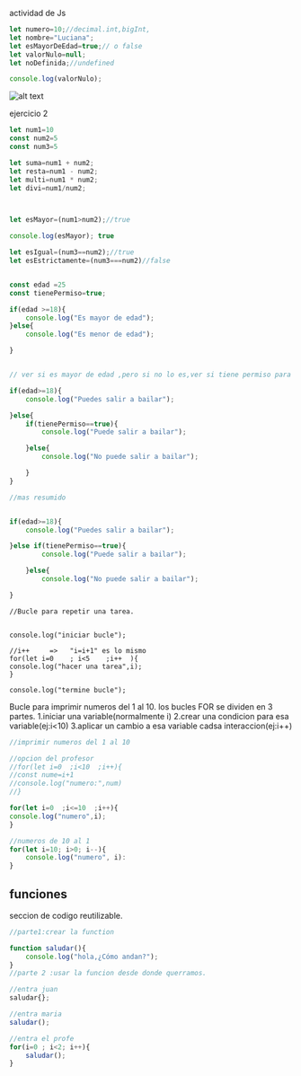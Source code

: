 actividad de Js



```js
let numero=10;//decimal.int,bigInt,
let nombre="Luciana";
let esMayorDeEdad=true;// o false
let valorNulo=null;
let noDefinida;//undefined

console.log(valorNulo);

```





![alt text](image.png)








ejercicio 2

```js
let num1=10
const num2=5
const num3=5

let suma=num1 + num2;
let resta=num1 - num2;
let multi=num1 * num2;
let divi=num1/num2;



let esMayor=(num1>num2);//true

console.log(esMayor); true

let esIgual=(num3==num2);//true
let esEstrictamente=(num3===num2)//false


const edad =25
const tienePermiso=true;

if(edad >=18){
    console.log("Es mayor de edad");
}else{
    console.log("Es menor de edad");

}


// ver si es mayor de edad ,pero si no lo es,ver si tiene permiso para salir a bailar

if(edad>=18){
    console.log("Puedes salir a bailar");

}else{
    if(tienePermiso==true){
        console.log("Puede salir a bailar");

    }else{
        console.log("No puede salir a bailar");

    }
}

//mas resumido


if(edad>=18){
    console.log("Puedes salir a bailar");

}else if(tienePermiso==true){
        console.log("Puede salir a bailar");

    }else{
        console.log("No puede salir a bailar");

}

```


```Js
//Bucle para repetir una tarea.


console.log("iniciar bucle");

//i++     =>   "i=i+1" es lo mismo
for(let i=0    ; i<5    ;i++  ){
console.log("hacer una tarea",i);
}
    
console.log("termine bucle");
```

Bucle para imprimir numeros del 1 al 10.
los bucles FOR se dividen en 3 partes.
1.iniciar una variable(normalmente i)
2.crear una condicion para esa variable(ej:i<10)
3.aplicar un cambio a esa variable cadsa interaccion(ej:i++)

```js
//imprimir numeros del 1 al 10

//opcion del profesor
//for(let i=0  ;i<10  ;i++){
//const nume=i+1
//console.log("numero:",num)
//}

for(let i=0  ;i<=10  ;i++){
console.log("numero",i);
}

```

```js
//numeros de 10 al 1
for(let i=10; i>0; i--){
    console.log("numero", i):
}

```
## funciones

seccion de codigo reutilizable.


```js
//parte1:crear la function

function saludar(){
    console.log("hola,¿Cómo andan?");
}
//parte 2 :usar la funcion desde donde querramos.

//entra juan
saludar{};

//entra maria
saludar();

//entra el profe
for(i=0 ; i<2; i++){
    saludar();
}
